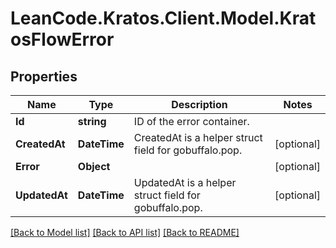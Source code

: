 # LeanCode.Kratos.Client.Model.KratosFlowError

## Properties

Name | Type | Description | Notes
------------ | ------------- | ------------- | -------------
**Id** | **string** | ID of the error container. | 
**CreatedAt** | **DateTime** | CreatedAt is a helper struct field for gobuffalo.pop. | [optional] 
**Error** | **Object** |  | [optional] 
**UpdatedAt** | **DateTime** | UpdatedAt is a helper struct field for gobuffalo.pop. | [optional] 

[[Back to Model list]](../../README.md#documentation-for-models) [[Back to API list]](../../README.md#documentation-for-api-endpoints) [[Back to README]](../../README.md)

